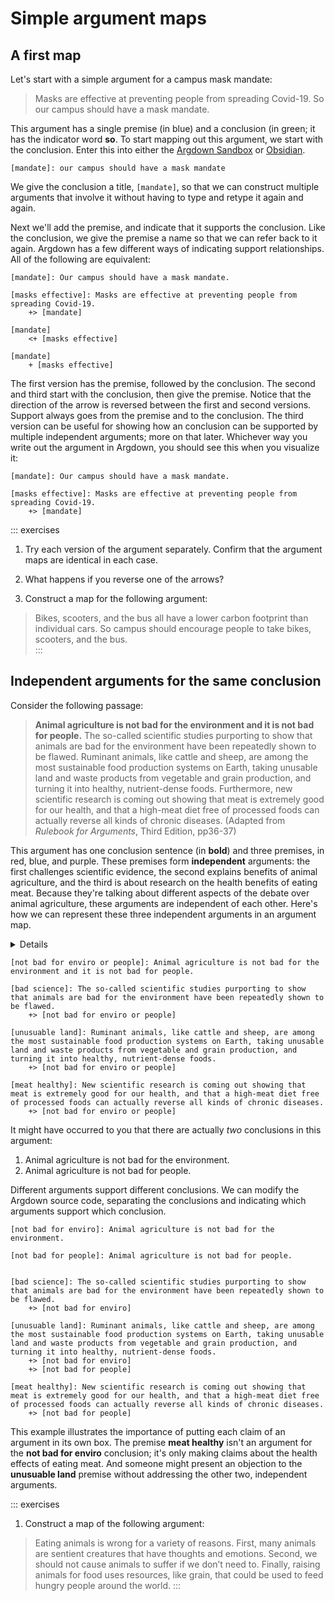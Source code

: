 # Simple argument maps

## A first map ##

Let's start with a simple argument for a campus mask mandate:  

> <blue>Masks are effective at preventing people from spreading Covid-19.</blue>  <green>So our campus should have a mask mandate.</green> 

This argument has a single premise (in blue) and a conclusion (in green; it has the indicator word **so**.  To start mapping out this argument, we start with the conclusion. Enter this into either the [Argdown Sandbox](02-argdown.html#using-the-argdown-sandbox) or [Obsidian](02-argdown.html#using-argdown-with-obsidian).  


```
[mandate]: our campus should have a mask mandate
```

We give the conclusion a title, `[mandate]`, so that we can construct multiple arguments that involve it without having to type and retype it again and again.  

Next we'll add the premise, and indicate that it supports the conclusion.  Like the conclusion, we give the premise a name so that we can refer back to it again.  Argdown has a few different ways of indicating support relationships.  All of the following are equivalent: 

```
[mandate]: Our campus should have a mask mandate. 

[masks effective]: Masks are effective at preventing people from spreading Covid-19.
	+> [mandate]
	
[mandate]
	<+ [masks effective]

[mandate] 
	+ [masks effective]	
```

The first version has the premise, followed by the conclusion.  The second and third start with the conclusion, then give the premise.  Notice that the direction of the arrow is reversed between the first and second versions.  Support always goes from the premise and to the conclusion.  The third version can be useful for showing how an conclusion can be supported by multiple independent arguments; more on that later.  Whichever way you write out the argument in Argdown, you should see this when you visualize it:  

```{.argdown-map}
[mandate]: Our campus should have a mask mandate. 

[masks effective]: Masks are effective at preventing people from spreading Covid-19.
	+> [mandate]
```

::: exercises
1. Try each version of the argument separately.  Confirm that the argument maps are identical in each case. 

2. What happens if you reverse one of the arrows? 

3. Construct a map for the following argument: 

> Bikes, scooters, and the bus all have a lower carbon footprint than individual cars.  So campus should encourage people to take bikes, scooters, and the bus.  
:::



## Independent arguments for the same conclusion ##

Consider the following passage:  

> <strong>Animal agriculture is not bad for the environment and it is not bad for people.</strong> <red>The so-called scientific studies purporting to show that animals are bad for the environment have been repeatedly shown to be flawed.</red> <blue>Ruminant animals, like cattle and sheep, are among the most sustainable food production systems on Earth, taking unusable land and waste products from vegetable and grain production, and turning it into healthy, nutrient-dense foods.</blue> Furthermore, <purple>new scientific research is coming out showing that meat is extremely good for our health, and that a high-meat diet free of processed foods can actually reverse all kinds of chronic diseases. </purple> (Adapted from *Rulebook for Arguments*, Third Edition, pp36-37)

This argument has one conclusion sentence (in <strong>bold</strong>) and three premises, in <red>red</red>, <blue>blue</blue>, and <purple>purple</purple>. These premises form **independent** arguments:  the first challenges scientific evidence, the second explains benefits of animal agriculture, and the third is about research on the health benefits of eating meat.  Because they're talking about different aspects of the debate over animal agriculture, these arguments are independent of each other.  Here's how we can represent these three independent arguments in an argument map.  

<details>
Most of the argument maps in this tutorial will be interactive.  You can click on the Source button to view the underlying Argdown code.  
</details>

```{.argdown-map mode="web-component"}
[not bad for enviro or people]: Animal agriculture is not bad for the environment and it is not bad for people. 

[bad science]: The so-called scientific studies purporting to show that animals are bad for the environment have been repeatedly shown to be flawed. 
	+> [not bad for enviro or people]

[unusuable land]: Ruminant animals, like cattle and sheep, are among the most sustainable food production systems on Earth, taking unusable land and waste products from vegetable and grain production, and turning it into healthy, nutrient-dense foods.
	+> [not bad for enviro or people]
	
[meat healthy]: New scientific research is coming out showing that meat is extremely good for our health, and that a high-meat diet free of processed foods can actually reverse all kinds of chronic diseases.
	+> [not bad for enviro or people]
```

It might have occurred to you that there are actually *two* conclusions in this argument: 

1. Animal agriculture is not bad for the environment. 
2. Animal agriculture is not bad for people. 

Different arguments support different conclusions.  We can modify the Argdown source code, separating the conclusions and indicating which arguments support which conclusion. 

```{.argdown-map mode="web-component"}
[not bad for enviro]: Animal agriculture is not bad for the environment. 

[not bad for people]: Animal agriculture is not bad for people. 


[bad science]: The so-called scientific studies purporting to show that animals are bad for the environment have been repeatedly shown to be flawed. 
	+> [not bad for enviro]

[unusuable land]: Ruminant animals, like cattle and sheep, are among the most sustainable food production systems on Earth, taking unusable land and waste products from vegetable and grain production, and turning it into healthy, nutrient-dense foods.
	+> [not bad for enviro]
	+> [not bad for people]
	
[meat healthy]: New scientific research is coming out showing that meat is extremely good for our health, and that a high-meat diet free of processed foods can actually reverse all kinds of chronic diseases.
	+> [not bad for people]
```

This example illustrates the importance of putting each claim of an argument in its own box.  The premise **meat healthy** isn't an argument for the **not bad for enviro** conclusion; it's only making claims about the health effects of eating meat.  And someone might present an objection to the **unusuable land** premise without addressing the other two, independent arguments.  


::: exercises
1. Construct a map of the following argument: 

> Eating animals is wrong for a variety of reasons. First, many animals are sentient creatures that have thoughts and emotions. Second, we should not cause animals to suffer if we don’t need to. Finally, raising animals for food uses resources, like grain, that could be used to feed hungry people around the world. 
:::


